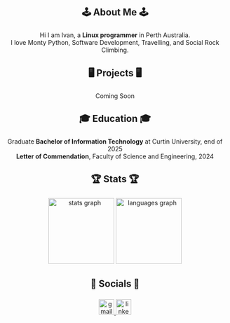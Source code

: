 <h2 align="center">🕹️ About Me 🕹️</h2>

###

<p align="center">Hi I am Ivan, a <b>Linux programmer</b> in Perth Australia. <br>I love Monty Python, Software Development, Travelling, and Social Rock Climbing. <br></p>

###

<h2 align="center">🖥️ Projects 🖥️</h2>

###

<p align="center">Coming Soon</p>

###

<h2 align="center">🎓 Education 🎓</h2>

###

<p align="center">Graduate <b>Bachelor of Information Technology</b> at Curtin University, end of 2025<br><b>Letter of Commendation</b>, Faculty of Science and Engineering, 2024</p>

###

<h2 align="center">🏆 Stats 🏆</h2>

###

<div align="center">
  <img src="https://github-readme-stats.vercel.app/api?username=IvanBez42&hide_title=false&hide_rank=false&show_icons=true&include_all_commits=true&count_private=true&disable_animations=false&theme=dracula&locale=en&hide_border=false&order=1" height="150" alt="stats graph"  />
  <img src="https://github-readme-stats.vercel.app/api/top-langs?username=IvanBez42&locale=en&hide_title=false&layout=compact&card_width=320&langs_count=5&theme=dracula&hide_border=false&order=2" height="150" alt="languages graph"  />
</div>

###

<h2 align="center">📡 Socials 📡</h2>

###

<div align="center">
  <a href="Ivan.Bezuidenhout@proton.me" target="_blank">
    <img src="https://img.shields.io/static/v1?message=Email&logo=gmail&label=&color=9A28AE&logoColor=white&labelColor=&style=for-the-badge" height="35" alt="gmail logo"  />
  </a>
  <a href="https://www.linkedin.com/in/ivanbez42/" target="_blank">
    <img src="https://img.shields.io/static/v1?message=LinkedIn&logo=linkedin&label=&color=0077B5&logoColor=white&labelColor=&style=for-the-badge" height="35" alt="linkedin logo"  />
  </a>
</div>

###
